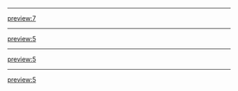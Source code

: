 - - - -
[preview:7](blog/20171211-delete-docker-containers.md)
- - - -
[preview:5](blog/20171014-docker-internet-recovery.md)
- - - - 
[preview:5](blog/20171007-vim-plug-nerdtree.md)
- - - -
[preview:5](blog/20171003-bash-script-dir.md)
